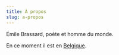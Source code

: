 ```yaml
---
title: À propos
slug: a-propos
---
```


Émile Brassard, poète et homme du monde.

En ce moment il est en [Belgique](https://duckduckgo.com/?q=belgique&t=ffab).
